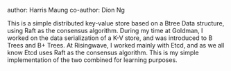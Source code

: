 author: Harris Maung
co-author: Dion Ng

This is a simple distributed key-value store based on a Btree Data structure, using Raft as the consensus algorithm. During my time at Goldman, I worked on the data serialization of a K-V store, and was introduced to B Trees and B+ Trees. At Risingwave, I worked mainly with Etcd, and as we all know Etcd uses Raft as the consensus algorithm. This is my simple implementation of the two combined for learning purposes.